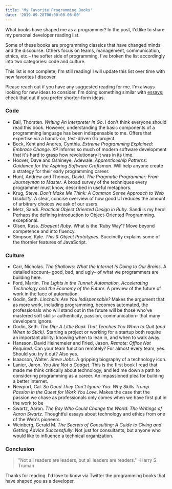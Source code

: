 ```yaml
---
title: 'My Favorite Programming Books'
date: '2019-09-28T00:00:00-06:00'
---
```


What books have shaped me as a programmer? In the post, I'd like to share my
personal developer reading list.

Some of these books are programming classics that have changed minds and the
discourse. Others focus on teams, management, communication, ethics, etc.– the
softer side of programming. I've broken the list accordingly into two
categories: code and culture.

This list is not complete; I'm still reading! I will update this list over time
with new favorites I discover.

Please reach out if you have any suggested reading for me. I'm always looking
for new ideas to consider. I'm doing something similar with
[essays](/essays-on-programming-i-think-about-a-lot); check that out if you
prefer shorter-form ideas.

### Code

- Ball, Thorsten. _Writing An Interpreter In Go_. I don't think everyone should
  read this book. However, understanding the basic components of a programming
  language has been indispensable to me. Offers that expertise via a hands-on,
  test-driven Go project.
- Beck, Kent and Andres, Cynthia. _Extreme Programming Explained: Embrace
  Change_. XP informs so much of modern software development that it's hard to
  grasp how revolutionary it was in its time.
- Hoover, Dave and Oshineye, Adewale. _Apprenticeship Patterns: Guidance for
  the Aspiring Software Craftsman_. Will help anyone create a strategy for
  their early programming career.
- Hunt, Andrew and Thomas, David. _The Pragmatic Programmer: From Journeyman to
  Master_. A broad survey of the techniques every programmer must know,
  described in useful metaphors.
- Krug, Steve. _Don't Make Me Think: A Common Sense Approach to Web Usability_.
  A clear, concise overview of how good UI reduces the amount of arbitrary
  choices we ask of our users.
- Metz, Sandi. _Practical Object Oriented Design in Ruby_. Sandi is my hero!
  Perhaps the defining introduction to Object-Oriented Programming.
  exceptional.
- Olsen, Russ. _Eloquent Ruby_. What is the 'Ruby Way'? Move beyond competence
  and into fluency.
- Simpson, Kyle. _This & Object Prototypes_. Succinctly explains some of the
  thornier features of JavaScript.

### Culture

- Carr, Nicholas. _The Shallows: What the Internet Is Doing to Our Brains_. A
  detailed account– good, bad, and ugly– of what we programmers are building
  here.
- Ford, Martin. _The Lights in the Tunnel: Automation, Accelerating Technology
  and the Economy of the Future_. A preview of the future of work in the face
  of automation.
- Godin, Seth. _Linchpin: Are You Indispensable?_ Makes the argument that as
  more work, including programming, becomes automated, the professionals who
  will stand out in the future will be those who've mastered soft skills–
  authenticity, passion, communication– that many developers ignore.
- Godin, Seth. _The Dip: A Little Book That Teaches You When to Quit (and When
  to Stick)_. Starting a project or working for a startup both require an
  important ability: knowing when to lean in, and when to walk away.
- Hansson, David Heinemeier and Fried, Jason. _Remote: Office Not Required_.
  Can your team function remotely? For almost every team, yes. Should you try
  it out? Also yes.
- Isaacson, Walter. _Steve Jobs_. A gripping biography of a technology icon.
- Lanier, Jaron. _You Are Not a Gadget_. This is the first book I read that
  made me think critically about technology, and led me down a path to
  considering programming as a career. An impassioned plea for building a
  better internet.
- Newport, Cal. _So Good They Can't Ignore You: Why Skills Trump Passion in the
  Quest for Work You Love_. Makes the case that the passion we chase as
  professionals only comes when we have first put in the work to be
- Swartz, Aaron. _The Boy Who Could Change the World: The Writings of Aaron
  Swartz_. Thoughtful essays about technology and ethics from one of the Web's
  pioneers.
- Weinberg, Gerald M. _The Secrets of Consulting: A Guide to Giving and Getting
  Advice Successfully_. Not just for consultants, but anyone who would like to
  influence a technical organization.

### Conclusion

> "Not all readers are leaders, but all leaders are readers." –Harry S. Truman

Thanks for reading. I'd love to know via Twitter the programming books that
have shaped you as a developer.
